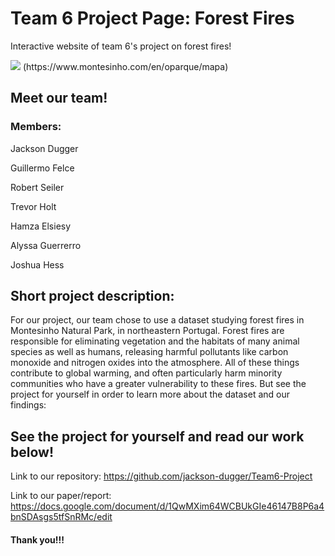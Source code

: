# Team 6 Project Page: Forest Fires
Interactive website of team 6's project on forest fires!

<image src=https://www.montesinho.com/images/oparque/mapa.jpg>
 (https://www.montesinho.com/en/oparque/mapa)
  



## Meet our team!

### Members: 

Jackson Dugger

Guillermo Felce

Robert Seiler

Trevor Holt

Hamza Elsiesy

Alyssa Guerrerro

Joshua Hess


## Short project description: 
For our project, our team chose to use a dataset studying forest fires in Montesinho Natural Park, in northeastern Portugal. Forest fires are responsible for eliminating vegetation and the habitats of many animal species as well as humans, releasing harmful pollutants like carbon monoxide and nitrogen oxides into the atmosphere. All of these things contribute to global warming, and often particularly harm minority communities who have a greater vulnerability to these fires. But see the project for yourself in order to learn more about the dataset and our findings:

## See the project for yourself and read our work below!

Link to our repository: https://github.com/jackson-dugger/Team6-Project

Link to our paper/report: https://docs.google.com/document/d/1QwMXim64WCBUkGIe46147B8P6a4bnSDAsgs5tfSnRMc/edit


#### Thank you!!!
